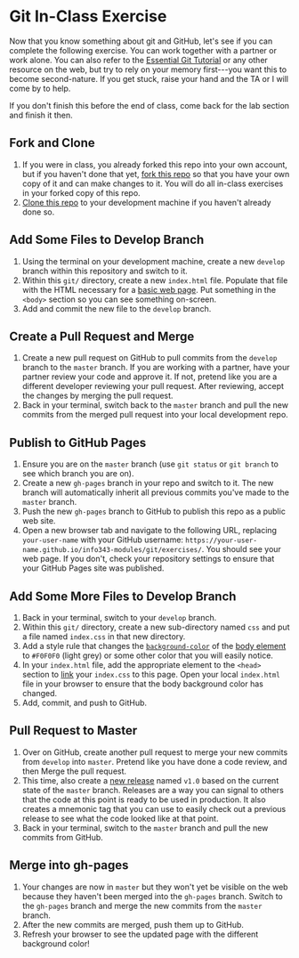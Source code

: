 # Git In-Class Exercise

Now that you know something about git and GitHub, let's see if you can complete the following exercise. You can work together with a partner or work alone. You can also refer to the [Essential Git Tutorial](../essential-git.md) or any other resource on the web, but try to rely on your memory first---you want this to become second-nature. If you get stuck, raise your hand and the TA or I will come by to help.

If you don't finish this before the end of class, come back for the lab section and finish it then.

## Fork and Clone

1. If you were in class, you already forked this repo into your own account, but if you haven't done that yet, [fork this repo](https://guides.github.com/activities/forking/) so that you have your own copy of it and can make changes to it. You will do all in-class exercises in your forked copy of this repo.
1. [Clone this repo](https://help.github.com/articles/cloning-a-repository/) to your development machine if you haven't already done so.

## Add Some Files to Develop Branch

1. Using the terminal on your development machine, create a new `develop` branch within this repository and switch to it.
1. Within this `git/` directory, create a new `index.html` file. Populate that file with the HTML necessary for a [basic web page](../../html-css/essential-html.md). Put something in the `<body>` section so you can see something on-screen.
1. Add and commit the new file to the `develop` branch.

## Create a Pull Request and Merge

1. Create a new pull request on GitHub to pull commits from the `develop` branch to the `master` branch. If you are working with a partner, have your partner review your code and approve it. If not, pretend like you are a different developer reviewing your pull request. After reviewing, accept the changes by merging the pull request.
1. Back in your terminal, switch back to the `master` branch and pull the new commits from the merged pull request into your local development repo.

## Publish to GitHub Pages

1. Ensure you are on the `master` branch (use `git status` or `git branch` to see which branch you are on).
1. Create a new `gh-pages` branch in your repo and switch to it. The new branch will automatically inherit all previous commits you've made to the `master` branch.
1. Push the new `gh-pages` branch to GitHub to publish this repo as a public web site.
1. Open a new browser tab and navigate to the following URL, replacing `your-user-name` with your GitHub username: `https://your-user-name.github.io/info343-modules/git/exercises/`. You should see your web page. If you don't, check your repository settings to ensure that your GitHub Pages site was published.

## Add Some More Files to Develop Branch

1. Back in your terminal, switch to your `develop` branch.
1. Within this `git/` directory, create a new sub-directory named `css` and put a file named `index.css` in that new directory.
1. Add a style rule that changes the [`background-color`](http://www.w3schools.com/cssref/pr_background-color.asp) of the [body element](http://www.w3schools.com/cssref/sel_element.asp) to `#F0F0F0` (light grey) or some other color that you will easily notice.
1. In your `index.html` file, add the appropriate element to the `<head>` section to [link](http://www.w3schools.com/tags/tag_link.asp) your `index.css` to this page. Open your local `index.html` file in your browser to ensure that the body background color has changed.
1. Add, commit, and push to GitHub.

## Pull Request to Master

1. Over on GitHub, create another pull request to merge your new commits from `develop` into `master`. Pretend like you have done a code review, and then Merge the pull request.
1. This time, also create a [new release](https://help.github.com/articles/creating-releases/) named `v1.0` based on the current state of the `master` branch. Releases are a way you can signal to others that the code at this point is ready to be used in production. It also creates a mnemonic tag that you can use to easily check out a previous release to see what the code looked like at that point. 
1. Back in your terminal, switch to the `master` branch and pull the new commits from GitHub.

## Merge into gh-pages

1. Your changes are now in `master` but they won't yet be visible on the web because they haven't been merged into the `gh-pages` branch. Switch to the `gh-pages` branch and merge the new commits from the `master` branch.
1. After the new commits are merged, push them up to GitHub.
1. Refresh your browser to see the updated page with the different background color!

